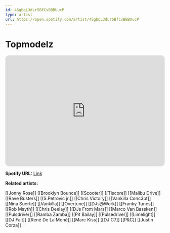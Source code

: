 ```yaml
---
id: 4SgbqL3dLr5BfCvBBBUucP
type: artist
url: https://open.spotify.com/artist/4SgbqL3dLr5BfCvBBBUucP
---
```

# Topmodelz

<iframe style="border-radius:12px" src="https://open.spotify.com/embed/artist/4SgbqL3dLr5BfCvBBBUucP" width="100%" height="352" frameBorder="0" allowfullscreen="" allow="autoplay; clipboard-write; encrypted-media; fullscreen; picture-in-picture" loading="lazy"></iframe>

**Spotify URL:** [Link](https://open.spotify.com/artist/4SgbqL3dLr5BfCvBBBUucP)

**Related artists:**

[[Jonny Rose]]
[[Brooklyn Bounce]]
[[Scooter]]
[[Tiscore]]
[[Malibu Drive]]
[[Rave Busters]]
[[S.Petrovic jr.]]
[[Chris Victory]]
[[Vankilla Conc3pt]]
[[Nina Suerte]]
[[Vankilla]]
[[Overtune]]
[[DJs@Work]]
[[Franky Tunes]]
[[Rob Mayth]]
[[Chris Deelay]]
[[DJs From Mars]]
[[Marco Van Bassken]]
[[Pulsdriver]]
[[Ramba Zamba]]
[[Pit Bailay]]
[[Pulsedriver]]
[[Limelight]]
[[DJ Fait]]
[[René De La Moné]]
[[Marc Kiss]]
[[DJ C7]]
[[P&C]]
[[Justin Corza]]
